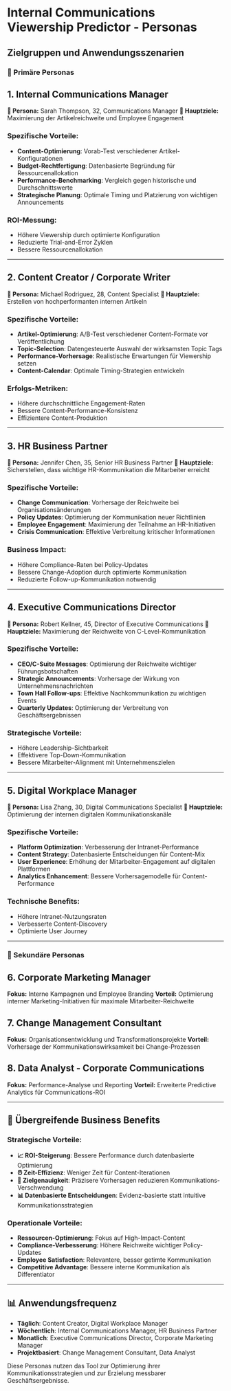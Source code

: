 # Internal Communications Viewership Predictor - Personas

## Zielgruppen und Anwendungsszenarien

### 🎯 Primäre Personas

## 1. Internal Communications Manager
**👤 Persona:** Sarah Thompson, 32, Communications Manager
**🎯 Hauptziele:** Maximierung der Artikelreichweite und Employee Engagement

### Spezifische Vorteile:
- **Content-Optimierung**: Vorab-Test verschiedener Artikel-Konfigurationen
- **Budget-Rechtfertigung**: Datenbasierte Begründung für Ressourcenallokation
- **Performance-Benchmarking**: Vergleich gegen historische und Durchschnittswerte
- **Strategische Planung**: Optimale Timing und Platzierung von wichtigen Announcements

### ROI-Messung:
- Höhere Viewership durch optimierte Konfiguration
- Reduzierte Trial-and-Error Zyklen
- Bessere Ressourcenallokation

---

## 2. Content Creator / Corporate Writer
**👤 Persona:** Michael Rodriguez, 28, Content Specialist
**🎯 Hauptziele:** Erstellen von hochperformanten internen Artikeln

### Spezifische Vorteile:
- **Artikel-Optimierung**: A/B-Test verschiedener Content-Formate vor Veröffentlichung
- **Topic-Selection**: Datengesteuerte Auswahl der wirksamsten Topic Tags
- **Performance-Vorhersage**: Realistische Erwartungen für Viewership setzen
- **Content-Calendar**: Optimale Timing-Strategien entwickeln

### Erfolgs-Metriken:
- Höhere durchschnittliche Engagement-Raten
- Bessere Content-Performance-Konsistenz
- Effizientere Content-Produktion

---

## 3. HR Business Partner
**👤 Persona:** Jennifer Chen, 35, Senior HR Business Partner
**🎯 Hauptziele:** Sicherstellen, dass wichtige HR-Kommunikation die Mitarbeiter erreicht

### Spezifische Vorteile:
- **Change Communication**: Vorhersage der Reichweite bei Organisationsänderungen
- **Policy Updates**: Optimierung der Kommunikation neuer Richtlinien
- **Employee Engagement**: Maximierung der Teilnahme an HR-Initiativen
- **Crisis Communication**: Effektive Verbreitung kritischer Informationen

### Business Impact:
- Höhere Compliance-Raten bei Policy-Updates
- Bessere Change-Adoption durch optimierte Kommunikation
- Reduzierte Follow-up-Kommunikation notwendig

---

## 4. Executive Communications Director
**👤 Persona:** Robert Kellner, 45, Director of Executive Communications
**🎯 Hauptziele:** Maximierung der Reichweite von C-Level-Kommunikation

### Spezifische Vorteile:
- **CEO/C-Suite Messages**: Optimierung der Reichweite wichtiger Führungsbotschaften
- **Strategic Announcements**: Vorhersage der Wirkung von Unternehmensnachrichten
- **Town Hall Follow-ups**: Effektive Nachkommunikation zu wichtigen Events
- **Quarterly Updates**: Optimierung der Verbreitung von Geschäftsergebnissen

### Strategische Vorteile:
- Höhere Leadership-Sichtbarkeit
- Effektivere Top-Down-Kommunikation
- Bessere Mitarbeiter-Alignment mit Unternehmenszielen

---

## 5. Digital Workplace Manager
**👤 Persona:** Lisa Zhang, 30, Digital Communications Specialist
**🎯 Hauptziele:** Optimierung der internen digitalen Kommunikationskanäle

### Spezifische Vorteile:
- **Platform Optimization**: Verbesserung der Intranet-Performance
- **Content Strategy**: Datenbasierte Entscheidungen für Content-Mix
- **User Experience**: Erhöhung der Mitarbeiter-Engagement auf digitalen Plattformen
- **Analytics Enhancement**: Bessere Vorhersagemodelle für Content-Performance

### Technische Benefits:
- Höhere Intranet-Nutzungsraten
- Verbesserte Content-Discovery
- Optimierte User Journey

---

### 🚀 Sekundäre Personas

## 6. Corporate Marketing Manager
**Fokus:** Interne Kampagnen und Employee Branding
**Vorteil:** Optimierung interner Marketing-Initiativen für maximale Mitarbeiter-Reichweite

## 7. Change Management Consultant
**Fokus:** Organisationsentwicklung und Transformationsprojekte
**Vorteil:** Vorhersage der Kommunikationswirksamkeit bei Change-Prozessen

## 8. Data Analyst - Corporate Communications
**Fokus:** Performance-Analyse und Reporting
**Vorteil:** Erweiterte Predictive Analytics für Communications-ROI

---

## 🎯 Übergreifende Business Benefits

### Strategische Vorteile:
- **📈 ROI-Steigerung**: Bessere Performance durch datenbasierte Optimierung
- **⏰ Zeit-Effizienz**: Weniger Zeit für Content-Iterationen
- **🎯 Zielgenauigkeit**: Präzisere Vorhersagen reduzieren Kommunikations-Verschwendung
- **📊 Datenbasierte Entscheidungen**: Evidenz-basierte statt intuitive Kommunikationsstrategien

### Operationale Vorteile:
- **Ressourcen-Optimierung**: Fokus auf High-Impact-Content
- **Compliance-Verbesserung**: Höhere Reichweite wichtiger Policy-Updates
- **Employee Satisfaction**: Relevantere, besser getimte Kommunikation
- **Competitive Advantage**: Bessere interne Kommunikation als Differentiator

---

## 📊 Anwendungsfrequenz

- **Täglich**: Content Creator, Digital Workplace Manager
- **Wöchentlich**: Internal Communications Manager, HR Business Partner
- **Monatlich**: Executive Communications Director, Corporate Marketing Manager
- **Projektbasiert**: Change Management Consultant, Data Analyst

Diese Personas nutzen das Tool zur Optimierung ihrer Kommunikationsstrategien und zur Erzielung messbarer Geschäftsergebnisse.
